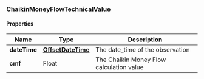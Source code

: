 
[//]: # (CLASS:ChaikinMoneyFlowTechnicalValue)

[//]: # (KIND:object)

### ChaikinMoneyFlowTechnicalValue

#### Properties

[//]: # (START_DEFINITION)

Name | Type | Description
------------ | ------------- | -------------
**dateTime** | [**OffsetDateTime**](OffsetDateTime.md) | The date_time of the observation &nbsp;
**cmf** | Float | The Chaikin Money Flow calculation value &nbsp;

[//]: # (END_DEFINITION)


[//]: # (CONTAINED_CLASS:OffsetDateTime)





